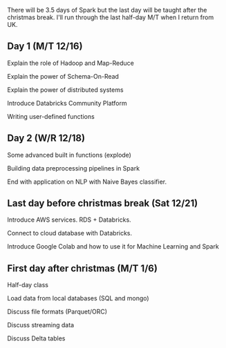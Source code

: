 There will be 3.5 days of Spark but the last day will be taught after the christmas break. I'll run through the last half-day M/T when I return from UK. 

Day 1 (M/T 12/16)
--------------

Explain the role of Hadoop and Map-Reduce

Explain the power of Schema-On-Read

Explain the power of distributed systems

Introduce Databricks Community Platform

Writing user-defined functions

Day 2 (W/R 12/18)
-----------------------

Some advanced built in functions (explode)

Building data preprocessing pipelines in Spark

End with application on NLP with Naive Bayes classifier.

Last day before christmas break (Sat 12/21)
-------------------------------
Introduce AWS services. RDS + Databricks. 

Connect to cloud database with Databricks. 

Introduce Google Colab and how to use it for Machine Learning and Spark

First day after christmas (M/T 1/6)
-------------------------
Half-day class

Load data from local databases (SQL and mongo)

Discuss file formats (Parquet/ORC)

Discuss streaming data

Discuss Delta tables

